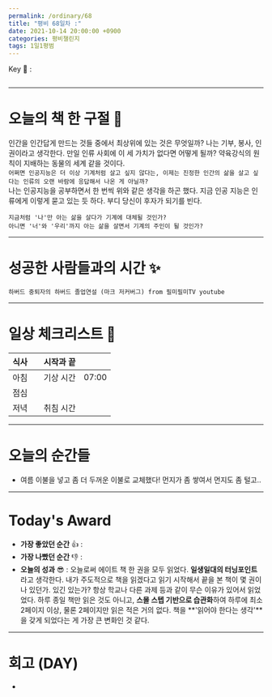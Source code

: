 ```yaml
---
permalink: /ordinary/68
title: "평비 68일차 :"
date: 2021-10-14 20:00:00 +0900
categories: 평비챌린지
tags: 1일1평범
---  
```

Key 🔑 : 
```

```

---
# 오늘의 책 한 구절 📕
인간을 인간답게 만드는 것들 중에서 최상위에 있는 것은 무엇일까? 나는 기부, 봉사, 인권이라고 생각한다. 만일 인류 사회에 이 세 가치가 없다면 어떻게 될까? 약육강식의 원칙이 지배하는 동물의 세계 같을 것이다.  
`어쩌면 인공지능은 더 이상 기계처럼 살고 싶지 않다는, 이제는 진정한 인간의 삶을 살고 싶다는 인류의 오랜 바람에 응답해서 나온 게 아닐까?`  
나는 인공지능을 공부하면서 한 번씩 위와 같은 생각을 하곤 했다. 지금 인공 지능은 인류에게 이렇게 묻고 있는 듯 하다. 부디 당신이 후자가 되기를 빈다.  
```
지금처럼 '나'만 아는 삶을 살다가 기계에 대체될 것인가?
아니면 '너'와 '우리'까지 아는 삶을 살면서 기계의 주인이 될 것인가?
```

---
# 성공한 사람들과의 시간 ✨
`하버드 중퇴자의 하버드 졸업연설 (마크 저커버그) from 필미필미TV youtube`  

---
# 일상 체크리스트 📃

| 식사 |  | 시작과 끝 |  |
|:----:|:----:|:----:|:----:|
| 아침 |  | 기상 시간 | 07:00 |
| 점심 |  |  |  |
| 저녁 |  | 취침 시간 |  |

---
# 오늘의 순간들
- 여름 이불을 넣고 좀 더 두꺼운 이불로 교체했다! 먼지가 좀 쌓여서 먼지도 좀 털고..

---
# Today's Award
- **가장 좋았던 순간** 👍 :
- **가장 나빴던 순간** 👎 : 
- **오늘의 성과** 😎 : 오늘로써 에이트 책 한 권을 모두 읽었다. **일생일대의 터닝포인트**라고 생각한다. 내가 주도적으로 책을 읽겠다고 읽기 시작해서 끝을 본 책이 몇 권이나 있던가. 있긴 있는가? 항상 학교나 다른 과제 등과 같이 무슨 이유가 있어서 읽었었다. 하루 종일 책만 읽은 것도 아니고, **스몰 스텝 기반으로 습관화**하여 하루에 최소 2페이지 이상, 물론 2페이지만 읽은 적은 거의 없다. 책을 **'읽어야 한다는 생각'**을 갖게 되었다는 게 가장 큰 변화인 것 같다.

---
# 회고 (DAY)
- 
